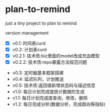 # plan-to-remind

just a tiny project to plan to remind

version management

- [x] v0.1: 时间表curd
- [x] v0.2: 计划表curd
- [x] v0.2.1: 技术债:biz里面的model改成充血模型
- [x] v0.2.2: 技术债:repo暴露方法规范问题
- v0.3: 定时器基本框架搭建
- v0.4: 延迟队列，计划推送
- v0.5: 技术债:返回值新增状态码与描述信息
- v1.0: 每日计划完成度统计数据的生成
- v1.1: 每日计划完成度查询，修改，删除
- v1.2: 每日完成分析(数据分析，完成趋向等指标)